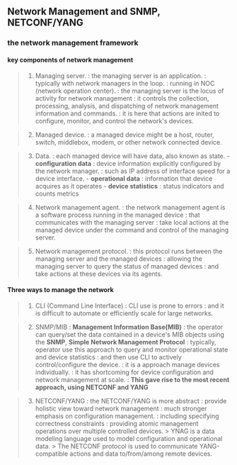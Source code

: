 ## Network Management and SNMP, NETCONF/YANG

### the network management framework

#### key components of network management

> 1. Managing server.
   : the managing server is an application.
   : typically with network managers in the loop.
   : running in NOC (network operation center).
   : the managing server is the locus of activity for network management
   : it controls the collection, processing, analysis, and dispatching of network management information and commands.
   : it is here that actions are inited to configure, monitor, and control the network's devices.
   
> 2. Managed device.
   : a managed device might be a host, router, switch, middlebox, modem, or other network connected device.
   
> 3. Data.
    : each managed device will have data, also known as state.
    - **configuration data**
    : device information explicitly configured by the network manager.
    : such as IP address of interface speed for a device interface.
    - **operational data**
    : information that device acquires as it operates
    - **device statistics**
    : status indicators and counts metrics
    
> 4. Network management agent.
    : the network management agent is a software process running in the managed device
    : that communicates with the managing server
    : take local actions at the managed device under the command and control of the managing server.

> 5. Network management protocol.
    : this protocol runs between the managing server and the managed devices
    : allowing the managing server to query the status of managed devices
    : and take actions at these devices via its agents.

#### Three ways to manage the network

> 1. CLI (Command Line Interface)
    : CLI use is prone to errors
    : and it is difficult to automate or efficiently scale for large networks.

> 2. SNMP/MIB
    : **Management Information Base(MIB)**
    : the operator can query/set the data contained in a device's MIB objects using the **SNMP**, **Simple Network Management Protocol**
    : typically, operator use this approach to query and monitor operational state and device statistics
    : and then use CLI to actively control/configure the device.
    : it is a approach manage devices individually.
    : it has shortcoming for device configuration and network management at scale.
    : **This gave rise to the most recent approach, using NETCONF and YANG**

> 3. NETCONF/YANG
    : the NETCONF/YANG is more abstract
    : provide holistic view toward network management
    : much stronger emphasis on configuration management.
    : including specifying correctness constraints
    : providing atomic management operations over multiple controlled devices.
    > YNAG is a data modeling language used to model configuration and operational data.
    > The NETCONF protocol is used to communicate YANG-compatible actions and data to/from/among remote devices.
